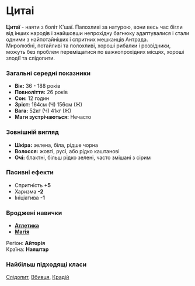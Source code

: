 # Цитаі

**Цитаї** - наяти з боліт К'шаї. Палохливі за натурою, вони весь час бігли від інших народів і знайшовши непрохідну багнюку адаптувалися і стали одними з найпотайніших і спритних мешканців Антрада.<br />
Миролюбні, потайливі та полохливі, хороші рибалки і розвідники, можуть без проблем переміщатися по важкопрохідних місцях, хороші злодії та слідопити.

### Загальні середні показники
  - **Вік:** 36 - 188 років
  - **Повноліття:** 26 років
  - **Сон:** 12 годин
  - **Зріст:** 164см (Ч) 156см (Ж)
  - **Вага:** 52кг (Ч) 41кг (Ж)
  - **Маги зустрічаються:** Нечасто

### Зовнішній вигляд
  - **Шкіра:** зелена, біла, рідше чорна
  - **Волосся:** жовті, русі, або рідко каштанові
  - **Очі:** блактні, більш рідко зелені, часто змішані з сірим

### Пасивні ефекти
  - Спритність **+5**
  - Харизма **-2**
  - Ініціатива **-1**

### Вроджені навички
  - [**Атлетика**](/docs/characters/using.md#athletic)
  - [**Магія**](/docs/characters/using.md#magic)

Регіон: **Айторія**<br />
Країна: **Наяштар**

### Найбільш підходящі класи

[Слідопит](/docs/classes/ranger), [Вбивця](/docs/classes/killer), [Крадій](/docs/classes/thief)